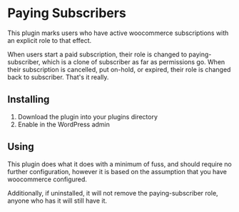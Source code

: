 # Paying Subscribers
This plugin marks users who have active woocommerce subscriptions with an explicit role to that effect.

When users start a paid subscription, their role is changed to paying-subscriber, which is a clone of subscriber as far as permissions go. When their subscription is cancelled, put on-hold, or expired, their role is changed back to subscriber. That's it really.

## Installing
1. Download the plugin into your plugins directory
2. Enable in the WordPress admin

## Using
This plugin does what it does with a minimum of fuss, and should require no further configuration, however it is based on the assumption that you have woocommerce configured.

Additionally, if uninstalled, it will not remove the paying-subscriber role, anyone who has it will still have it.